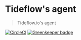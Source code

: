 # Tideflow's agent

> Tideflow.io's agent

[![CircleCI](https://circleci.com/gh/tideflow-io/tfagent.svg?style=svg)](https://circleci.com/gh/tideflow-io/tfagent) [![Greenkeeper badge](https://badges.greenkeeper.io/tideflow-io/tfagent.svg)](https://greenkeeper.io/)